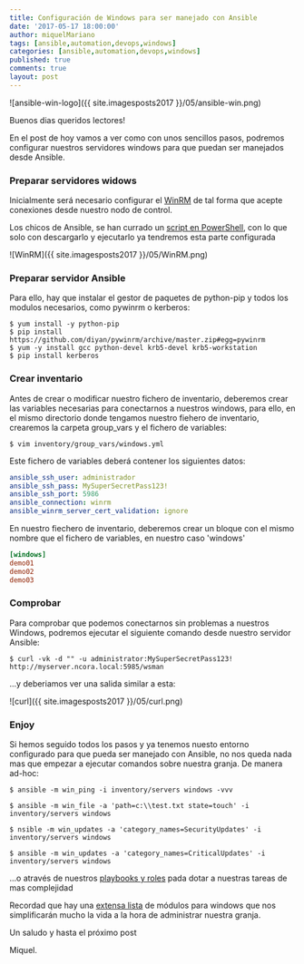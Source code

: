 ```yaml
---
title: Configuración de Windows para ser manejado con Ansible
date: '2017-05-17 18:00:00'
author: miquelMariano
tags: [ansible,automation,devops,windows]
categories: [ansible,automation,devops,windows]
published: true
comments: true
layout: post
---
```


![ansible-win-logo]({{ site.imagesposts2017 }}/05/ansible-win.png)

Buenos dias queridos lectores!

En el post de hoy vamos a ver como con unos sencillos pasos, podremos configurar nuestros servidores windows para que puedan ser manejados desde Ansible.

### Preparar servidores widows

Inicialmente será necesario configurar el [WinRM](https://msdn.microsoft.com/en-us/library/aa384426%28v=vs.85%29.aspx?f=255&MSPPError=-2147217396
) de tal forma que acepte conexiones desde nuestro nodo de control.

Los chicos de Ansible, se han currado un [script en PowerShell](https://raw.githubusercontent.com/ansible/ansible/devel/examples/scripts/ConfigureRemotingForAnsible.ps1), con lo que solo con descargarlo y ejecutarlo ya tendremos esta parte configurada 

![WinRM]({{ site.imagesposts2017 }}/05/WinRM.png)

### Preparar servidor Ansible

Para ello, hay que instalar el gestor de paquetes de python-pip y todos los modulos necesarios, como pywinrm o kerberos:

```
$ yum install -y python-pip
$ pip install https://github.com/diyan/pywinrm/archive/master.zip#egg=pywinrm
$ yum -y install gcc python-devel krb5-devel krb5-workstation
$ pip install kerberos
```

### Crear inventario

Antes de crear o modificar nuestro fichero de inventario, deberemos crear las variables necesarias para conectarnos a nuestros windows, para ello, en el mismo directorio donde tengamos nuestro fiehero de inventario, crearemos la carpeta group_vars y el fichero de variables:

```
$ vim inventory/group_vars/windows.yml
```

Este fichero de variables deberá contener los siguientes datos:

```yaml
ansible_ssh_user: administrador
ansible_ssh_pass: MySuperSecretPass123!
ansible_ssh_port: 5986
ansible_connection: winrm
ansible_winrm_server_cert_validation: ignore
```

En nuestro fiechero de inventario, deberemos crear un bloque con el mismo nombre que el fichero de variables, en nuestro caso 'windows'

```ini
[windows]
demo01
demo02
demo03
```

### Comprobar

Para comprobar que podemos conectarnos sin problemas a nuestros Windows, podremos ejecutar el siguiente comando desde nuestro servidor Ansible:

```
$ curl -vk -d "" -u administrator:MySuperSecretPass123! http://myserver.ncora.local:5985/wsman
```
...y deberiamos ver una salida similar a esta:

![curl]({{ site.imagesposts2017 }}/05/curl.png)

### Enjoy

Si hemos seguido todos los pasos y ya tenemos nuesto entorno configurado para que pueda ser manejado con Ansible, no nos queda nada mas que empezar a ejecutar comandos sobre nuestra granja. De manera ad-hoc:

```
$ ansible -m win_ping -i inventory/servers windows -vvv

$ ansible -m win_file -a 'path=c:\\test.txt state=touch' -i inventory/servers windows

$ nsible -m win_updates -a 'category_names=SecurityUpdates' -i inventory/servers windows

$ ansible -m win_updates -a 'category_names=CriticalUpdates' -i inventory/servers windows
```

...o através de nuestros [playbooks y roles](https://miquelmariano.github.io/2017/04/roles-y-playbooks-Ansible/) pada dotar a nuestras tareas de mas complejidad

Recordad que hay una [extensa lista](http://docs.ansible.com/ansible/list_of_windows_modules.html) de módulos para windows que nos simplificarán mucho la vida a la hora de administrar nuestra granja.

Un saludo y hasta el próximo post

Miquel.